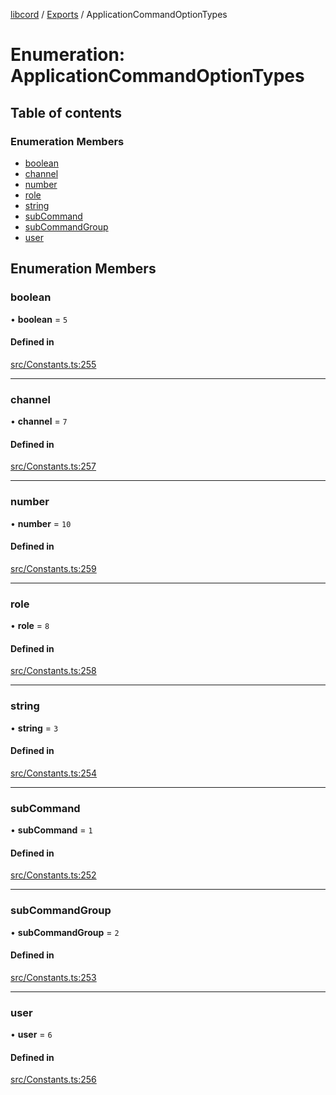 [libcord](../README.md) / [Exports](../modules.md) / ApplicationCommandOptionTypes

# Enumeration: ApplicationCommandOptionTypes

## Table of contents

### Enumeration Members

- [boolean](ApplicationCommandOptionTypes.md#boolean)
- [channel](ApplicationCommandOptionTypes.md#channel)
- [number](ApplicationCommandOptionTypes.md#number)
- [role](ApplicationCommandOptionTypes.md#role)
- [string](ApplicationCommandOptionTypes.md#string)
- [subCommand](ApplicationCommandOptionTypes.md#subcommand)
- [subCommandGroup](ApplicationCommandOptionTypes.md#subcommandgroup)
- [user](ApplicationCommandOptionTypes.md#user)

## Enumeration Members

### boolean

• **boolean** = ``5``

#### Defined in

[src/Constants.ts:255](https://github.com/Libcord/libcord/blob/f2b4cca/src/Constants.ts#L255)

___

### channel

• **channel** = ``7``

#### Defined in

[src/Constants.ts:257](https://github.com/Libcord/libcord/blob/f2b4cca/src/Constants.ts#L257)

___

### number

• **number** = ``10``

#### Defined in

[src/Constants.ts:259](https://github.com/Libcord/libcord/blob/f2b4cca/src/Constants.ts#L259)

___

### role

• **role** = ``8``

#### Defined in

[src/Constants.ts:258](https://github.com/Libcord/libcord/blob/f2b4cca/src/Constants.ts#L258)

___

### string

• **string** = ``3``

#### Defined in

[src/Constants.ts:254](https://github.com/Libcord/libcord/blob/f2b4cca/src/Constants.ts#L254)

___

### subCommand

• **subCommand** = ``1``

#### Defined in

[src/Constants.ts:252](https://github.com/Libcord/libcord/blob/f2b4cca/src/Constants.ts#L252)

___

### subCommandGroup

• **subCommandGroup** = ``2``

#### Defined in

[src/Constants.ts:253](https://github.com/Libcord/libcord/blob/f2b4cca/src/Constants.ts#L253)

___

### user

• **user** = ``6``

#### Defined in

[src/Constants.ts:256](https://github.com/Libcord/libcord/blob/f2b4cca/src/Constants.ts#L256)
